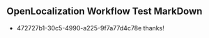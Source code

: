 ## OpenLocalization Workflow Test MarkDown
* 472727b1-30c5-4990-a225-9f7a77d4c78e 
thanks!<!--HONumber=Mar16_HO3-->
